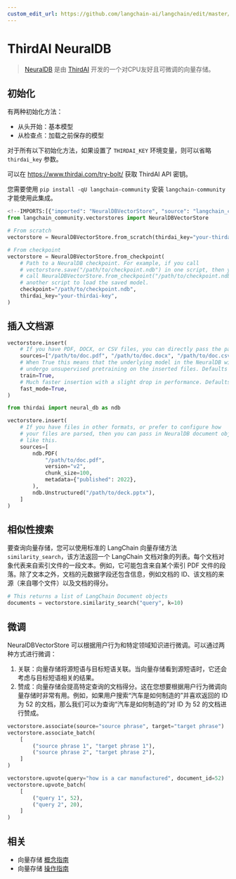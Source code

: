 ```yaml
---
custom_edit_url: https://github.com/langchain-ai/langchain/edit/master/docs/docs/integrations/vectorstores/thirdai_neuraldb.ipynb
---
```

# ThirdAI NeuralDB

>[NeuralDB](https://www.thirdai.com/neuraldb-enterprise/) 是由 [ThirdAI](https://www.thirdai.com/) 开发的一个对CPU友好且可微调的向量存储。

## 初始化

有两种初始化方法：
- 从头开始：基本模型
- 从检查点：加载之前保存的模型

对于所有以下初始化方法，如果设置了 `THIRDAI_KEY` 环境变量，则可以省略 `thirdai_key` 参数。

可以在 https://www.thirdai.com/try-bolt/ 获取 ThirdAI API 密钥。

您需要使用 `pip install -qU langchain-community` 安装 `langchain-community` 才能使用此集成。


```python
<!--IMPORTS:[{"imported": "NeuralDBVectorStore", "source": "langchain_community.vectorstores", "docs": "https://python.langchain.com/api_reference/community/vectorstores/langchain_community.vectorstores.thirdai_neuraldb.NeuralDBVectorStore.html", "title": "ThirdAI NeuralDB"}]-->
from langchain_community.vectorstores import NeuralDBVectorStore

# From scratch
vectorstore = NeuralDBVectorStore.from_scratch(thirdai_key="your-thirdai-key")

# From checkpoint
vectorstore = NeuralDBVectorStore.from_checkpoint(
    # Path to a NeuralDB checkpoint. For example, if you call
    # vectorstore.save("/path/to/checkpoint.ndb") in one script, then you can
    # call NeuralDBVectorStore.from_checkpoint("/path/to/checkpoint.ndb") in
    # another script to load the saved model.
    checkpoint="/path/to/checkpoint.ndb",
    thirdai_key="your-thirdai-key",
)
```

## 插入文档源


```python
vectorstore.insert(
    # If you have PDF, DOCX, or CSV files, you can directly pass the paths to the documents
    sources=["/path/to/doc.pdf", "/path/to/doc.docx", "/path/to/doc.csv"],
    # When True this means that the underlying model in the NeuralDB will
    # undergo unsupervised pretraining on the inserted files. Defaults to True.
    train=True,
    # Much faster insertion with a slight drop in performance. Defaults to True.
    fast_mode=True,
)

from thirdai import neural_db as ndb

vectorstore.insert(
    # If you have files in other formats, or prefer to configure how
    # your files are parsed, then you can pass in NeuralDB document objects
    # like this.
    sources=[
        ndb.PDF(
            "/path/to/doc.pdf",
            version="v2",
            chunk_size=100,
            metadata={"published": 2022},
        ),
        ndb.Unstructured("/path/to/deck.pptx"),
    ]
)
```

## 相似性搜索

要查询向量存储，您可以使用标准的 LangChain 向量存储方法 `similarity_search`，该方法返回一个 LangChain 文档对象的列表。每个文档对象代表来自索引文件的一段文本。例如，它可能包含来自某个索引 PDF 文件的段落。除了文本之外，文档的元数据字段还包含信息，例如文档的 ID、该文档的来源（来自哪个文件）以及文档的得分。


```python
# This returns a list of LangChain Document objects
documents = vectorstore.similarity_search("query", k=10)
```

## 微调

NeuralDBVectorStore 可以根据用户行为和特定领域知识进行微调。可以通过两种方式进行微调：
1. 关联：向量存储将源短语与目标短语关联。当向量存储看到源短语时，它还会考虑与目标短语相关的结果。
2. 赞成：向量存储会提高特定查询的文档得分。这在您想要根据用户行为微调向量存储时非常有用。例如，如果用户搜索“汽车是如何制造的”并喜欢返回的 ID 为 52 的文档，那么我们可以为查询“汽车是如何制造的”对 ID 为 52 的文档进行赞成。


```python
vectorstore.associate(source="source phrase", target="target phrase")
vectorstore.associate_batch(
    [
        ("source phrase 1", "target phrase 1"),
        ("source phrase 2", "target phrase 2"),
    ]
)

vectorstore.upvote(query="how is a car manufactured", document_id=52)
vectorstore.upvote_batch(
    [
        ("query 1", 52),
        ("query 2", 20),
    ]
)
```


## 相关

- 向量存储 [概念指南](/docs/concepts/#vector-stores)
- 向量存储 [操作指南](/docs/how_to/#vector-stores)
